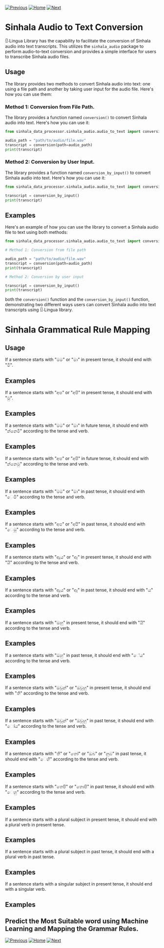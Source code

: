 [![Previous](https://img.shields.io/badge/previous-green.svg)](https://github.com/SupunGurusinghe/SinlinguaDocumentation/tree/main/1.%20Singlish%20to%20Sinhala%20Text%20Conversion/README.md)
[![Home](https://img.shields.io/badge/home-orange.svg)](https://github.com/SupunGurusinghe/SinlinguaDocumentation/blob/main/README.md)
[![Next](https://img.shields.io/badge/next-blue.svg)](https://github.com/SupunGurusinghe/SinlinguaDocumentation/tree/main/3.%20Sinhala%20Grammar%20Conversion/README.md)

# Sinhala Audio to Text Conversion

සිංLingua Library has the capability to facilitate the conversion of Sinhala audio into text transcripts. This utilizes the `sinhala_audio` package to perform audio-to-text conversion and provides a simple interface for users to transcribe Sinhala audio files.

## Usage

The library provides two methods to convert Sinhala audio into text: one using a file path and another by taking user input for the audio file. Here's how you can use them:

### Method 1: Conversion from File Path. 

The library provides a function named `conversion()` to convert Sinhala audio into text. Here's how you can use it:

```python
from sinhala_data_processor.sinhala_audio.audio_to_text import conversion

audio_path = "path/to/audio/file.wav"
transcript = conversion(path=audio_path)
print(transcript)
```

### Method 2: Conversion by User Input. 

The library provides a function named `conversion_by_input()` to convert Sinhala audio into text. Here's how you can use it:

```python
from sinhala_data_processor.sinhala_audio.audio_to_text import conversion_by_input

transcript = conversion_by_input()
print(transcript)
```



## Examples

Here's an example of how you can use the library to convert a Sinhala audio file to text using both methods:

```python
from sinhala_data_processor.sinhala_audio.audio_to_text import conversion, conversion_by_input

# Method 1: Conversion from file path

audio_path = "path/to/audio/file.wav"
transcript = conversion(path=audio_path)
print(transcript)

# Method 2: Conversion by user input

transcript = conversion_by_input()
print(transcript)
```
both the `conversion()` function and the `conversion_by_input()` function, demonstrating two different ways users can convert Sinhala audio into text transcripts using සිංLingua library. 

# Sinhala Grammatical Rule Mapping
## Usage
If a sentence starts with "මම" or "මා" in present tense, it should end with "මි".
## Examples
If a sentence starts with "අප" or "අපි" in present tense, it should end with "මු".
## Examples
If a sentence starts with "මම" or "මා" in future tense, it should end with "න්නෙමි" according to the tense and verb.
## Examples
If a sentence starts with "අප" or "අපි" in future tense, it should end with "න්නෙමු" according to the tense and verb.
## Examples
If a sentence starts with "මම" or "මා" in past tense, it should end with "ෙමි" according to the tense and verb.
## Examples
If a sentence starts with "අප" or "අපි" in past tense, it should end with "ෙමු" according to the tense and verb.
## Examples
If a sentence starts with "ඇය" or "ඈ" in present tense, it should end with "යි" according to the tense and verb.
## Examples
If a sentence starts with "ඇය" or "ඈ" in past tense, it should end with "ය" according to the tense and verb.
## Examples
If a sentence starts with "ඔහු" in present tense, it should end with "යි" according to the tense and verb.
## Examples
If a sentence starts with "ඔහු" in past tense, it should end with "ේය" according to the tense and verb.
## Examples
If a sentence starts with "ඔවුන්" or "ඔවුහු" in present tense, it should end with "ති" according to the tense and verb.
## Examples
If a sentence starts with "ඔවුන්" or "ඔවුහු" in past tense, it should end with "ෝය" according to the tense and verb.
## Examples
If a sentence starts with "තී" or "තෝ" or "ඔබ" or "නුඹ" in past tense, it should end with "ෙහි" according to the tense and verb.
## Examples
If a sentence starts with "තෙපි" or "තොපි" in past tense, it should end with "ෙහු" according to the tense and verb.
## Examples
If a sentence starts with a plural subject in present tense, it should end with a plural verb in present tense.
## Examples
If a sentence starts with a plural subject in past tense, it should end with a plural verb in past tense.
## Examples
If a sentence starts with a singular subject in present tense, it should end with a singular verb.
## Examples

## Predict the Most Suitable word using Machine Learning and Mapping the Grammar Rules.
[![Previous](https://img.shields.io/badge/previous-green.svg)](https://github.com/SupunGurusinghe/SinlinguaDocumentation/tree/main/1.%20Singlish%20to%20Sinhala%20Text%20Conversion/README.md)
[![Home](https://img.shields.io/badge/home-orange.svg)](https://github.com/SupunGurusinghe/SinlinguaDocumentation/blob/main/README.md)
[![Next](https://img.shields.io/badge/next-blue.svg)](https://github.com/SupunGurusinghe/SinlinguaDocumentation/tree/main/3.%20Sinhala%20Grammar%20Conversion/README.md)
